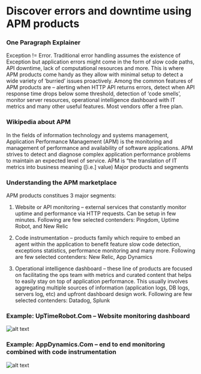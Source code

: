 # Discover errors and downtime using APM products


### One Paragraph Explainer

Exception != Error. Traditional error handling assumes the existence of Exception but application errors might come in the form of slow code paths, API downtime, lack of computational resources and more. This is where APM products come handy as they allow with minimal setup to detect a wide variety of ‘burried’ issues proactively. Among the common features of APM products are – alerting when HTTP API returns errors, detect when API response time drops below some threshold, detection of ‘code smells’, monitor server resources, operational intelligence dashboard with IT metrics and many other useful features. Most vendors offer a free plan.

### Wikipedia about APM

In the fields of information technology and systems management, Application Performance Management (APM) is the monitoring and management of performance and availability of software applications. APM strives to detect and diagnose complex application performance problems to maintain an expected level of service. APM is “the translation of IT metrics into business meaning ([i.e.] value)
Major products and segments

### Understanding the APM marketplace

APM products constitues 3 major segments:

1. Website or API monitoring – external services that constantly monitor uptime and performance via HTTP requests. Can be setup in few minutes. Following are few selected contenders: Pingdom, Uptime Robot, and New Relic

2. Code instrumentation – products family which require to embed an agent within the application to benefit feature slow code detection, exceptions statistics, performance monitoring and many more. Following are few selected contenders: New Relic, App Dynamics

3. Operational intelligence dashboard – these line of products are focused on facilitating the ops team with metrics and curated content that helps to easily stay on top of application performance. This usually involves aggregating multiple sources of information (application logs, DB logs, servers log, etc) and upfront dashboard design work. Following are few selected contenders: Datadog, Splunk    



 ### Example: UpTimeRobot.Com – Website monitoring dashboard
![alt text](https://github.com/i0natan/nodebestpractices/blob/master/assets/images/uptimerobot.jpg "Website monitoring dashboard")

 ### Example: AppDynamics.Com – end to end monitoring combined with code instrumentation
![alt text](https://github.com/i0natan/nodebestpractices/blob/master/assets/images/app-dynamics-dashboard.png "end to end monitoring combined with code instrumentation")
